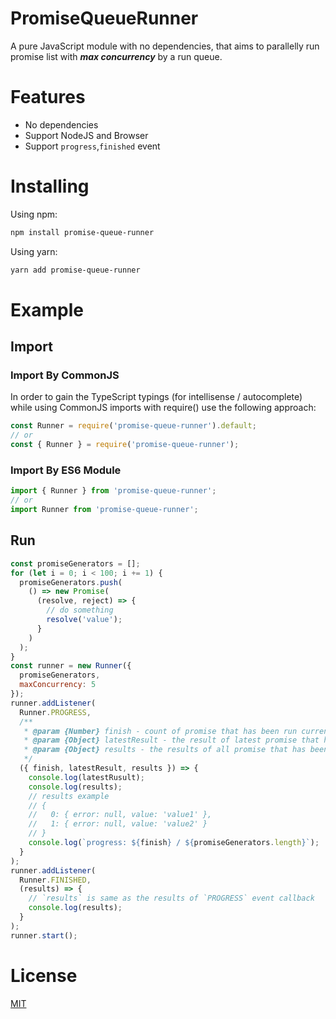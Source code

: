 # PromiseQueueRunner
A pure JavaScript module with no dependencies, that aims to parallelly run promise list with ***max concurrency*** by a run queue. 

# Features
- No dependencies
- Support NodeJS and Browser
- Support `progress`,`finished` event

# Installing
Using npm:
```bash
npm install promise-queue-runner
```

Using yarn:
```bash
yarn add promise-queue-runner
```

# Example

## Import

### Import By CommonJS
In order to gain the TypeScript typings (for intellisense / autocomplete) while using CommonJS imports with require() use the following approach:

```javascript
const Runner = require('promise-queue-runner').default;
// or
const { Runner } = require('promise-queue-runner');
```

### Import By ES6 Module
```javascript
import { Runner } from 'promise-queue-runner';
// or
import Runner from 'promise-queue-runner';
```

## Run
```javascript
const promiseGenerators = [];
for (let i = 0; i < 100; i += 1) {
  promiseGenerators.push(
    () => new Promise(
      (resolve, reject) => {
        // do something
        resolve('value');
      }
    )
  );
}
const runner = new Runner({
  promiseGenerators,
  maxConcurrency: 5
});
runner.addListener(
  Runner.PROGRESS,
  /**
   * @param {Number} finish - count of promise that has been run current
   * @param {Object} latestResult - the result of latest promise that has been run
   * @param {Object} results - the results of all promise that has been run
   */
  ({ finish, latestResult, results }) => {
    console.log(latestRusult);
    console.log(results);
    // results example
    // {
    //   0: { error: null, value: 'value1' },
    //   1: { error: null, value: 'value2' }
    // }
    console.log(`progress: ${finish} / ${promiseGenerators.length}`);
  }
);
runner.addListener(
  Runner.FINISHED,
  (results) => {
    // `results` is same as the results of `PROGRESS` event callback
    console.log(results);
  }
);
runner.start();
```

# License

[MIT](LICENSE)
